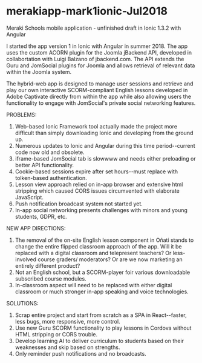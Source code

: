 # merakiapp-mark1ionic-Jul2018
 Meraki Schools mobile application - unfinished draft in Ionic 1.3.2 with Angular
 
I started the app version 1 in Ionic with Angular in summer 2018. The app uses the custom ACORN plugin for the Joomla jBackend API, developed in collabortation with Luigi Balzano of jbackend.com. The API extends the Guru and JomSocial plugins for Joomla and allows retrieval of relevant data within the Joomla system.

The hybrid-web app is designed to manage user sessions and retrieve and play our own interactive SCORM-compliant English lessons developed in Adobe Captivate directly from within the app while also allowing users the functionality to engage with JomSocial's private social networking features.

PROBLEMS:
1. Web-based Ionic Framework tool actually made the project more difficult than simply downloading Ionic and developing from the ground up.
2. Numerous updates to Ionic and Angular during this time period--current code now old and obsolete.
3. iframe-based JomSocial tab is slowwww and needs either preloading or better API functionality.
4. Cookie-based sessions expire after set hours--must replace with tolken-based authentication.
5. Lesson view approach relied on in-app browser and extensive html stripping which caused CORS issues circumvented with elaborate JavaScript.
6. Push notification broadcast system not started yet.
7. In-app social networking presents challenges with minors and young students, GDPR, etc.

NEW APP DIRECTIONS:
1. The removal of the on-site English lesson component in Oñati stands to change the entire flipped classroom approach of the app. Will it be replaced with a digital classroom and telepresent teachers? Or less-involved course graders/ moderators? Or are we now marketing an entirely different product?
2. Not an English school, but a SCORM-player foir various downloadable subscribed course modules.
3. In-classroom aspect will need to be replaced with either digital classroom or much stronger in-app speaking and voice technologies.

SOLUTIONS:
1. Scrap entire project and start from scratch as a SPA in React--faster, less bugs, more responsive, more control.
2. Use new Guru SCORM functionality to play lessons in Cordova without HTML stripping or CORS trouble.
3. Develop learning AI to deliver curriculum to students based on their weaknesses and skip based on strengths.
4. Only reminder push notifications and no broadcasts.
